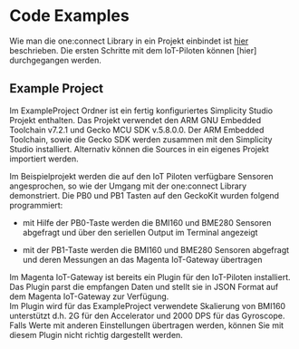 # Code Examples
Wie man die one:connect Library in ein Projekt einbindet ist [hier][linkLib] beschrieben.
Die ersten Schritte mit dem IoT-Piloten können [hier] durchgegangen werden.


## Example Project
Im ExampleProject Ordner ist ein fertig konfiguriertes Simplicity Studio Projekt enthalten.
Das Projekt verwendet den ARM GNU Embedded Toolchain v7.2.1 und Gecko MCU SDK v.5.8.0.0. Der ARM  Embedded Toolchain, sowie die Gecko SDK werden zusammen mit den Simplicity Studio installiert.
Alternativ können die Sources in ein eigenes Projekt importiert werden.

Im Beispielprojekt werden die auf den IoT Piloten verfügbare Sensoren angesprochen, so wie der Umgang mit der one:connect Library demonstriert. Die PB0 und PB1 Tasten auf den GeckoKit wurden folgend programmiert:  

- mit Hilfe der PB0-Taste werden die BMI160 und BME280 Sensoren abgefragt und über den
seriellen Output im Terminal angezeigt  

- mit der PB1-Taste werden die BMI160 und BME280 Sensoren abgefragt und deren Messungen an das Magenta IoT-Gateway übertragen

Im Magenta IoT-Gateway ist bereits ein Plugin für den IoT-Piloten installiert. Das Plugin parst die empfangen Daten und stellt sie in JSON Format auf dem Magenta IoT-Gateway zur Verfügung.  
Im Plugin wird für das ExampleProject verwendete Skalierung von BMI160 unterstützt d.h. 2G für den Accelerator und 2000 DPS für das Gyroscope. Falls Werte mit anderen Einstellungen übertragen werden, können Sie mit diesem Plugin nicht richtig dargestellt werden.

[linkLib]:[../04_oneconnect_verbindungslibrary]
[linkSteps]:[../05_first_steps]
